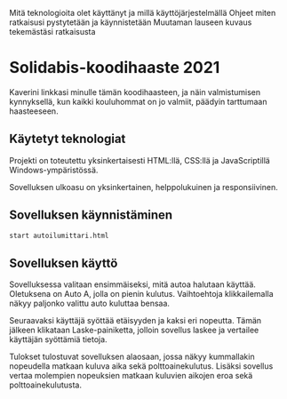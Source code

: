 Mitä teknologioita olet käyttänyt ja millä käyttöjärjestelmällä
Ohjeet miten ratkaisusi pystytetään ja käynnistetään
Muutaman lauseen kuvaus tekemästäsi ratkaisusta

# Solidabis-koodihaaste 2021

Kaverini linkkasi minulle tämän koodihaasteen, ja näin valmistumisen kynnyksellä, kun kaikki kouluhommat on jo valmiit, päädyin tarttumaan haasteeseen.

## Käytetyt teknologiat

Projekti on toteutettu yksinkertaisesti HTML:llä, CSS:llä ja JavaScriptillä Windows-ympäristössä.

Sovelluksen ulkoasu on yksinkertainen, helppolukuinen ja responsiivinen.

## Sovelluksen käynnistäminen

```bash
start autoilumittari.html
```

## Sovelluksen käyttö

Sovelluksessa valitaan ensimmäiseksi, mitä autoa halutaan käyttää. Oletuksena on Auto A, jolla on pienin kulutus. Vaihtoehtoja klikkailemalla näkyy paljonko valittu auto kuluttaa bensaa. 

Seuraavaksi käyttäjä syöttää etäisyyden ja kaksi eri nopeutta. Tämän jälkeen klikataan Laske-painiketta, jolloin sovellus laskee ja vertailee käyttäjän syöttämiä tietoja. 

Tulokset tulostuvat sovelluksen alaosaan, jossa näkyy kummallakin nopeudella matkaan kuluva aika sekä polttoainekulutus. Lisäksi sovellus vertaa molempien nopeuksien matkaan kuluvien aikojen eroa sekä polttoainekulutusta.

